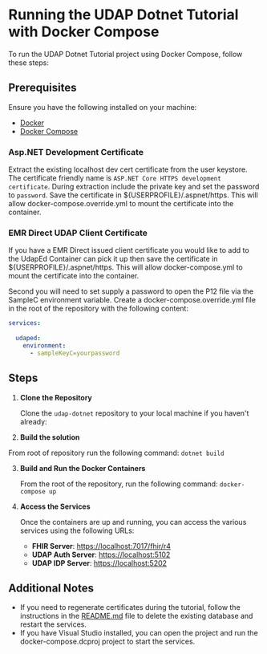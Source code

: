 # Running the UDAP Dotnet Tutorial with Docker Compose

To run the UDAP Dotnet Tutorial project using Docker Compose, follow these steps:

## Prerequisites

Ensure you have the following installed on your machine:
- [Docker](https://www.docker.com/get-started)
- [Docker Compose](https://docs.docker.com/compose/install/)

### Asp.NET Development Certificate

Extract the existing localhost dev cert certificate from the user keystore.  The certificate friendly name is ```ASP.NET Core HTTPS development certificate```.
During extraction include the private key and set the password to ```password```.
Save the certificate in ${USERPROFILE}/.aspnet/https.  This will allow docker-compose.override.yml to mount the certificate into the container.

### EMR Direct UDAP Client Certificate

If you have a EMR Direct issued client certificate you would like to add to the UdapEd Container can pick it up
then save the certificate in ${USERPROFILE}/.aspnet/https.  This will allow docker-compose.yml to mount the certificate into the container.

Second you will need to set supply a password to open the P12 file via the SampleC environment variable.  Create a docker-compose.override.yml file in the root of the repository with the following content:
```yaml
services:
      
  udaped:    
    environment:
      - sampleKeyC=yourpassword
```

## Steps

1. **Clone the Repository**

   Clone the `udap-dotnet` repository to your local machine if you haven't already:
2. **Build the solution**
  
  From root of repository run the following command:
  ```dotnet build```

3. **Build and Run the Docker Containers**

   From the root of the repository, run the following command:
   ```docker-compose up```

3. **Access the Services**

   Once the containers are up and running, you can access the various services using the following URLs:

   - **FHIR Server**: [https://localhost:7017/fhir/r4](https://localhost:7017/fhir/r4)
   - **UDAP Auth Server**: [https://localhost:5102](https://localhost:5102)
   - **UDAP IDP Server**: [https://localhost:5202](https://localhost:5202)


## Additional Notes

- If you need to regenerate certificates during the tutorial, follow the instructions in the [README.md](README.md) file to delete the existing database and restart the services.
- If you have Visual Studio installed, you can open the project and run the docker-compose.dcproj project to start the services.
